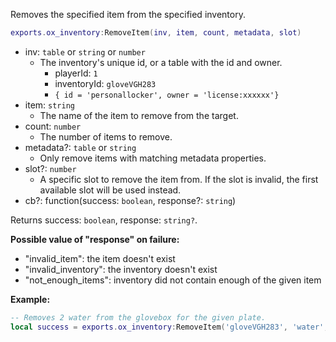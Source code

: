 Removes the specified item from the specified inventory.

```lua
exports.ox_inventory:RemoveItem(inv, item, count, metadata, slot)
```

- inv: `table` or `string` or `number`
  - The inventory's unique id, or a table with the id and owner.
    - playerId: `1`
    - inventoryId: `gloveVGH283`
    - `{ id = 'personallocker', owner = 'license:xxxxxx'}`
- item: `string`
  - The name of the item to remove from the target.
- count: `number`
  - The number of items to remove.
- metadata?: `table` or `string`
  - Only remove items with matching metadata properties.
- slot?: `number`
  - A specific slot to remove the item from. If the slot is invalid, the first available slot will be used instead.
- cb?: function(success: `boolean`, response?: `string`)

Returns success: `boolean`, response: `string?`.

**Possible value of "response" on failure:**

- "invalid_item": the item doesn't exist
- "invalid_inventory": the inventory doesn't exist
- "not_enough_items": inventory did not contain enough of the given item

**Example:**

```lua
-- Removes 2 water from the glovebox for the given plate.
local success = exports.ox_inventory:RemoveItem('gloveVGH283', 'water', 2)
```
